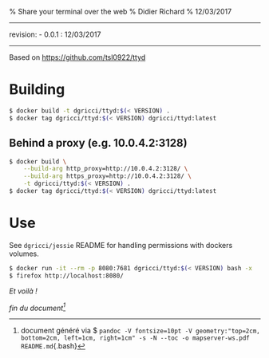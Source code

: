 % Share your terminal over the web
% Didier Richard
% 12/03/2017

---

revision:
    - 0.0.1 : 12/03/2017

---

Based on https://github.com/tsl0922/ttyd

# Building #

```bash
$ docker build -t dgricci/ttyd:$(< VERSION) .
$ docker tag dgricci/ttyd:$(< VERSION) dgricci/ttyd:latest
```

## Behind a proxy (e.g. 10.0.4.2:3128) ##

```bash
$ docker build \
    --build-arg http_proxy=http://10.0.4.2:3128/ \
    --build-arg https_proxy=http://10.0.4.2:3128/ \
    -t dgricci/ttyd:$(< VERSION) .
$ docker tag dgricci/ttyd:$(< VERSION) dgricci/ttyd:latest
```

# Use #

See `dgricci/jessie` README for handling permissions with dockers volumes.

```bash
$ docker run -it --rm -p 8080:7681 dgricci/ttyd:$(< VERSION) bash -x
$ firefox http://localhost:8080/
```

_Et voilà !_

_fin du document[^pandoc_gen]_

[^pandoc_gen]: document généré via $ `pandoc -V fontsize=10pt -V geometry:"top=2cm, bottom=2cm, left=1cm, right=1cm" -s -N --toc -o mapserver-ws.pdf README.md`{.bash}

